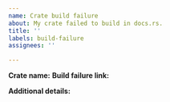 ```yaml
---
name: Crate build failure
about: My crate failed to build in docs.rs.
title: ''
labels: build-failure
assignees: ''

---
```


**Crate name:**
**Build failure link:**

**Additional details:**
